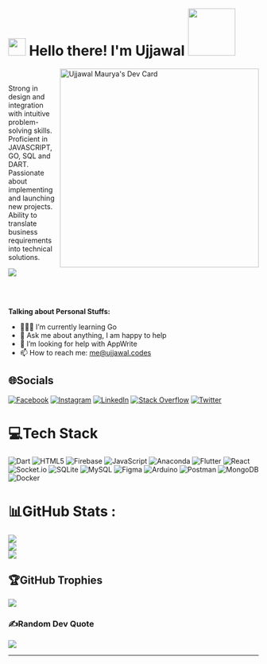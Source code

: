 # <img src="https://github.com/TheDudeThatCode/TheDudeThatCode/blob/master/Assets/Hi.gif" width="35px"> Hello there! I'm Ujjawal <img src="https://github.com/TheDudeThatCode/TheDudeThatCode/blob/master/Assets/Developer.gif" width="95px">

<!-- <p align="left"> <img src="https://komarev.com/ghpvc/?username=ujjawalmaurya&label=Profile%20views&color=0e75b6&style=flat" alt="ujjawalmaurya" /> </p> -->
<!-- <img align="right" alt="GIF" src="https://media.giphy.com/media/L8K62iTDkzGX6/giphy.gif" /> -->
<a href="https://app.daily.dev/ujjawalmaurya"><img align="right" src="https://api.daily.dev/devcards/56155e153f5f447fa62875405a62297e.png?r=x7a" width="400" alt="Ujjawal Maurya's Dev Card"/></a>
<br />
<!-- I am a CSE Student, who is passionate about technologies💻 and obsessed with the idea of improving himself and wants to grow and excel in it🚀. -->
Strong in design and integration with intuitive problem-solving skills. Proficient in JAVASCRIPT, GO, SQL and DART. Passionate about implementing and launching new projects. Ability to translate business requirements into technical solutions.

[![](https://visitcount.itsvg.in/api?id=UjjawalMaurya&icon=2&color=6)](https://visitcount.itsvg.in)

<br>
<!-- Linux Enthusiast || Android Developer || JavaScript is ♥️♥️ || KDE is ♥️♥️ -->
<br/>

<!-- - 👨🏽‍💻 I’m currently pursuing my Bachelor's degree in Computer Science. -->
**Talking about Personal Stuffs:**
- 👨🏽‍💻 I’m currently learning Go
- 💬 Ask me about anything, I am happy to help
- 🤔 I’m looking for help with AppWrite
- 📫 How to reach me: me@ujjawal.codes
<!-- - ⚙️ I use daily: `.dart`, `.js`, `.fig` -->
<!--  👨 Open Source Contributor-->




## 🌐Socials
[![Facebook](https://img.shields.io/badge/Facebook-%231877F2.svg?logo=Facebook&logoColor=white)](https://facebook.com/ujjawalmauryaum)
[![Instagram](https://img.shields.io/badge/Instagram-%23E4405F.svg?logo=Instagram&logoColor=white)](https://instagram.com/1amujjawal)
[![LinkedIn](https://img.shields.io/badge/LinkedIn-%230077B5.svg?logo=linkedin&logoColor=white)](https://linkedin.com/in/ujjawalmauryaum)
[![Stack Overflow](https://img.shields.io/badge/-Stackoverflow-FE7A16?logo=stack-overflow&logoColor=white)](https://stackoverflow.com/users/12053457/ujjawal-maurya)
[![Twitter](https://img.shields.io/badge/Twitter-%231DA1F2.svg?logo=Twitter&logoColor=white)](https://twitter.com/1amUjjawal) 

# 💻Tech Stack
![Dart](https://img.shields.io/badge/dart-%230175C2.svg?style=flat&logo=dart&logoColor=white)
![HTML5](https://img.shields.io/badge/html5-%23E34F26.svg?style=flat&logo=html5&logoColor=white)
![Firebase](https://img.shields.io/badge/firebase-%23039BE5.svg?style=flat&logo=firebase)
![JavaScript](https://img.shields.io/badge/javascript-%23323330.svg?style=flat&logo=javascript&logoColor=%23F7DF1E) 
![Anaconda](https://img.shields.io/badge/Anaconda-%2344A833.svg?style=flat&logo=anaconda&logoColor=white) 
![Flutter](https://img.shields.io/badge/Flutter-%2302569B.svg?style=flat&logo=Flutter&logoColor=white) 
![React](https://img.shields.io/badge/react-%2320232a.svg?style=flat&logo=react&logoColor=%2361DAFB) 
![Socket.io](https://img.shields.io/badge/Socket.io-black?style=flat&logo=socket.io&badgeColor=010101) 
![SQLite](https://img.shields.io/badge/sqlite-%2307405e.svg?style=flat&logo=sqlite&logoColor=white) 
![MySQL](https://img.shields.io/badge/mysql-%2300f.svg?style=flat&logo=mysql&logoColor=white) 
![Figma](https://img.shields.io/badge/figma-%23F24E1E.svg?style=flat&logo=figma&logoColor=white) 
![Arduino](https://img.shields.io/badge/-Arduino-00979D?style=flat&logo=Arduino&logoColor=white) 
![Postman](https://img.shields.io/badge/Postman-FF6C37?style=flat&logo=postman&logoColor=white)
![MongoDB](https://img.shields.io/badge/MongoDB-%234ea94b.svg?style=flat&logo=mongodb&logoColor=white)
![Docker](https://img.shields.io/badge/docker-%230db7ed.svg?style=flat&logo=docker&logoColor=white) 
<!-- ![Bootstrap](https://img.shields.io/badge/bootstrap-%23563D7C.svg?style=flat&logo=bootstrap&logoColor=white)  -->
<!-- ![Gimp Gnu Image Manipulation Program](https://img.shields.io/badge/Gimp-657D8B?style=flat&logo=gimp&logoColor=FFFFFF)  -->
<!-- ![Go](https://img.shields.io/badge/go-%2300ADD8.svg?style=flat&logo=go&logoColor=white)  -->
<!-- ![Nginx](https://img.shields.io/badge/nginx-%23009639.svg?style=flat&logo=nginx&logoColor=white)  -->
<!-- ![Strapi](https://img.shields.io/badge/strapi-%232E7EEA.svg?style=flat&logo=strapi&logoColor=white)  -->
<!-- ![Realm](https://img.shields.io/badge/Realm-39477F?style=flat&logo=realm&logoColor=white) -->
<!-- ![Adobe XD](https://img.shields.io/badge/Adobe%20XD-470137?style=flat&logo=Adobe%20XD&logoColor=#FF61F6)  -->
<!-- ![Raspberry Pi](https://img.shields.io/badge/-RaspberryPi-C51A4A?style=flat&logo=Raspberry-Pi)  -->
<!-- ![AWS](https://img.shields.io/badge/AWS-%23FF9900.svg?style=flat&logo=amazon-aws&logoColor=white)  -->

# 📊GitHub Stats :
![](https://github-readme-stats.vercel.app/api?username=UjjawalMaurya&theme=radical&hide_border=false&include_all_commits=true&count_private=true)<br/>
![](https://github-readme-streak-stats.herokuapp.com/?user=UjjawalMaurya&theme=radical&hide_border=false)<br/>
![](https://github-readme-stats.vercel.app/api/top-langs/?username=UjjawalMaurya&theme=radical&hide_border=false&include_all_commits=true&count_private=true&layout=compact)

## 🏆GitHub Trophies
![](https://github-profile-trophy.vercel.app/?username=UjjawalMaurya&theme=discord&no-frame=false&no-bg=false&margin-w=4)

### ✍️Random Dev Quote
![](https://quotes-github-readme.vercel.app/api?type=horizontal&theme=radical)

<!-- ### 😂Random Dev Meme
<img src="https://random-memer.herokuapp.com/" width="512px"/>-->

---
<!-- Visitor count -->
<!-- [![](https://visitcount.itsvg.in/api?id=UjjawalMaurya&icon=2&color=6)](https://visitcount.itsvg.in) -->
